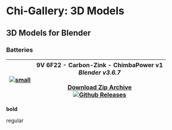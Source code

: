 # Chi-Gallery: 3D Models

## 3D Models for Blender

### Batteries

|[![small](https://github.com/Shedou/Chi-Gallery/assets/19572158/998a301d-323c-46b0-b398-582b1120c0d8)](https://github.com/Shedou/Chi-Gallery/tree/main/3D%20Models/Battery%20-%209V%206F22%20-%20Carbon-Zink%20-%20ChimbaPower%20v1)|9V 6F22 - Carbon-Zink - ChimbaPower v1<br>*Blender v3.6.7*<br><br>[Download Zip Archive<br>![Github Releases](https://img.shields.io/github/downloads/Shedou/Chi-Gallery/3d_batt_9v1/total.svg)](https://github.com/Shedou/Chi-Gallery/releases/tag/3d_batt_9v1)|
|-|-|

**bold**

regular
